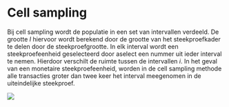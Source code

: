Cell sampling
==========================

Bij cell sampling wordt de populatie in een set van intervallen verdeeld. De grootte <i>I</i> hiervoor wordt berekend door de grootte van het steekproefkader te delen door de steekproefgrootte. In elk interval wordt een steekproefeenheid geselecteerd door aselect een nummer uit ieder interval te nemen. Hierdoor verschilt de ruimte tussen de intervallen <i>i</i>. In het geval van een monetaire steekproefeenheid, worden in de cell sampling methode alle transacties groter dan twee keer het interval meegenomen in de uiteindelijke steekproef.

<img src="%HELP_FOLDER%/img/cellSampling.png" />